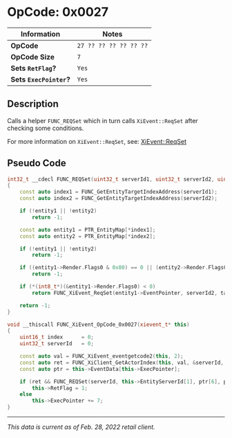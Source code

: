 # OpCode: 0x0027

| Information               | Notes |
|---                        |---    |
| **OpCode**                | `27 ?? ?? ?? ?? ?? ??` |
| **OpCode Size**           | `7`   |
| **Sets `RetFlag`?**       | `Yes` |
| **Sets `ExecPointer`?**   | `Yes` |

## Description

Calls a helper `FUNC_REQSet` which in turn calls `XiEvent::ReqSet` after checking some conditions. 

For more information on `XiEvent::ReqSet`, see: [XiEvent::ReqSet](../Event%20VM%20Functions.md#xieventreqset)

## Pseudo Code

```cpp
int32_t __cdecl FUNC_REQSet(uint32_t serverId1, uint32_t serverId2, uint32_t tagNum, uint16_t priority)
{
    const auto index1 = FUNC_GetEntityTargetIndexAddress(serverId1);
    const auto index2 = FUNC_GetEntityTargetIndexAddress(serverId2);

    if (!entity1 || !entity2)
        return -1;

    const auto entity1 = PTR_EntityMap[*index1];
    const auto entity2 = PTR_EntityMap[*index2]; 

    if (!entity1 || !entity2)
        return -1;

    if ((entity1->Render.Flags0 & 0x80) == 0 || (entity2->Render.Flags0 & 0x80) == 0)
        return -1;

    if (*(int8_t*)(&entity1->Render.Flags0) < 0)
        return FUNC_XiEvent_ReqSet(entity1->EventPointer, serverId2, tagNum, priority);

    return -1;
}

void __thiscall FUNC_XiEvent_OpCode_0x0027(xievent_t* this)
{
    uint16_t index      = 0;
    uint32_t serverId   = 0;

    const auto val = FUNC_XiEvent_eventgetcode2(this, 2);
    const auto ret = FUNC_XiClient_GetActorIndex(this, val, &serverId, &index);
    const auto ptr = this->EventData[this->ExecPointer];

    if (ret && FUNC_REQSet(serverId, this->EntityServerId[1], ptr[6], ptr[1]) == 2)
        this->RetFlag = 1;
    else
        this->ExecPointer += 7;
}
```

---

_This data is current as of Feb. 28, 2022 retail client._